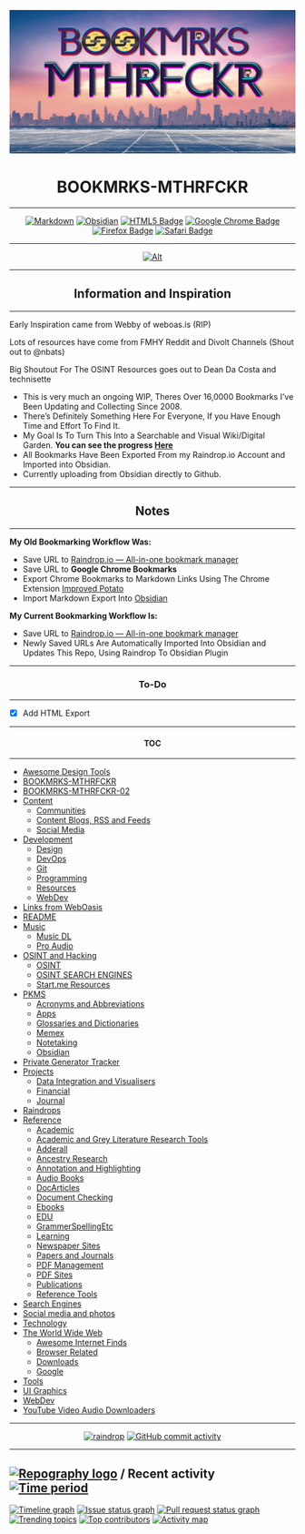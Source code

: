 ![](Pasted%20image%2020221028120944.png)

<h1 align="center">BOOKMRKS-MTHRFCKR</h1>

---


<div align="center">

  <a href="">![Markdown](https://img.shields.io/badge/markdown-%23000000.svg?style=for-the-badge&logo=markdown&logoColor=white)</a> <a href="">![Obsidian](https://img.shields.io/badge/Obsidian-%23483699.svg?style=for-the-badge&logo=obsidian&logoColor=white)</a> <a href="">![HTML5 Badge](https://img.shields.io/badge/HTML5-E34F26?logo=html5&logoColor=fff&style=for-the-badge)</a> <a href="">![Google Chrome Badge](https://img.shields.io/badge/Google%20Chrome-4285F4?logo=googlechrome&logoColor=fff&style=for-the-badge)</a> <a href="">![Firefox Badge](https://img.shields.io/badge/Firefox-FF7139?logo=firefox&logoColor=fff&style=for-the-badge)</a> <a href="">![Safari Badge](https://img.shields.io/badge/Safari-000?logo=safari&logoColor=fff&style=for-the-badge)</a>


</div>

---

<div align="center">

  <a href="">![Alt](https://repobeats.axiom.co/api/embed/058f67c6e07c9c5a0916dbd17ad34b4909ae5f7a.svg "Repobeats analytics image")</a>


</div>



---



<h2 align="center">Information and Inspiration</h2>

---


Early Inspiration came from Webby of weboas.is (RIP)

Lots of resources have come from FMHY Reddit and Divolt Channels (Shout out to @nbats)

Big Shoutout For The OSINT Resources goes out to Dean Da Costa and technisette



- This is very much an ongoing WIP, Theres Over 16,0000 Bookmarks I’ve Been Updating and Collecting Since 2008.
- There’s Definitely Something Here For Everyone, If you Have Enough Time and Effort To Find It.
- My Goal Is To Turn This Into a Searchable and Visual Wiki/Digital Garden. **You can see the progress [Here](https://mthrfkr.netlify.app/)**
- All Bookmarks Have Been Exported From my Raindrop.io Account and Imported into Obsidian.
- Currently uploading from Obsidian directly to Github.


---
<h2 align="center">Notes</h2>

---

**My Old Bookmarking Workflow Was:**

- Save URL to [Raindrop.io — All-in-one bookmark manager](https://raindrop.io/)
- Save URL to **Google Chrome Bookmarks**
- Export Chrome Bookmarks to Markdown Links Using The Chrome Extension [Improved Potato](https://chrome.google.com/webstore/detail/improved-potato/kjnippnbinaiaophckfmlbicclieefpf)
- Import Markdown Export Into [Obsidian](https://obsidian.md/)

**My Current Bookmarking Workflow Is:**

- Save URL to [Raindrop.io — All-in-one bookmark manager](https://raindrop.io/)
- Newly Saved URLs Are Automatically Imported Into Obsidian and Updates This Repo, Using Raindrop To Obsidian Plugin

---
<h3 align="center">To-Do</h3>

----


- [x] Add HTML Export


---

<h4 align="center">TOC</h4>

---


- [Awesome Design Tools](Awesome%20Design%20Tools.md)
- [BOOKMRKS-MTHRFCKR](BOOKMRKS-MTHRFCKR.md)
- [BOOKMRKS-MTHRFCKR-02](BOOKMRKS-MTHRFCKR-02.md)
- [Content](Content.md)
	- [Communities](Communities.md)
	- [Content Blogs, RSS and Feeds](Content%20Blogs,%20RSS%20and%20Feeds.md)
	- [Social Media](Social%20Media.md)
- [Development](Development.md)
	- [Design](Design.md)
	- [DevOps](DevOps.md)
	- [Git](Git.md)
	- [Programming](Programming.md)
	- [Resources](Resources.md)
	- [WebDev](WebDev.md)
- [Links from WebOasis](Links%20from%20WebOasis.md)
- [README](README.md)
- [Music](Music.md)
	- [Music DL](Music%20DL.md)
	- [Pro Audio](Pro%20Audio.md)
- [OSINT and Hacking](OSINT%20and%20Hacking.md)
	- [OSINT](OSINT.md)
	- [OSINT SEARCH ENGINES](OSINT%20SEARCH%20ENGINES.md)
	- [Start.me Resources](Start.me%20Resources.md)
- [PKMS](PKMS.md)
	- [Acronyms and Abbreviations](Acronyms%20and%20Abbreviations.md)
	- [Apps](Apps.md)
	- [Glossaries and Dictionaries](Glossaries%20and%20Dictionaries.md)
	- [Memex](Memex.md)
	- [Notetaking](Notetaking.md)
	- [Obsidian](Obsidian.md)
- [Private Generator Tracker](Private%20Generator%20Tracker.md)
- [Projects](Projects.md)
	- [Data Integration and Visualisers](Data%20Integration%20and%20Visualisers.md)
	- [Financial](Financial.md)
	- [Journal](Journal.md)
- [Raindrops](Raindrops.md)
- [Reference](Reference.md)
	- [Academic](Academic.md)
	- [Academic and Grey Literature Research Tools](Academic%20and%20Grey%20Literature%20Research%20Tools.md)
	- [Adderall](Adderall.md)
	- [Ancestry Research](Ancestry%20Research.md)
	- [Annotation and Highlighting](Annotation%20and%20Highlighting.md)
	- [Audio Books](Audio%20Books.md)
	- [DocArticles](DocArticles.md)
	- [Document Checking](Document%20Checking.md)
	- [Ebooks](Ebooks.md)
	- [EDU](EDU.md)
	- [GrammerSpellingEtc](GrammerSpellingEtc.md)
	- [Learning](Learning.md)
	- [Newspaper Sites](Newspaper%20Sites.md)
	- [Papers and Journals](Papers%20and%20Journals.md)
	- [PDF Management](PDF%20Management.md)
	- [PDF Sites](PDF%20Sites.md)
	- [Publications](Publications.md)
	- [Reference Tools](Reference%20Tools.md)
- [Search Engines](Search%20Engines.md)
- [Social media and photos](Social%20media%20and%20photos.md)
- [Technology](Technology.md)
- [The World Wide Web](The%20World%20Wide%20Web.md)
	- [Awesome Internet Finds](Awesome%20Internet%20Finds.md)
	- [Browser Related](Browser%20Related.md)
	- [Downloads](Downloads.md)
	- [Google](Google.md)
- [Tools](Tools.md)
- [UI Graphics](UI%20Graphics.md)
- [WebDev](WebDev.md)
- [YouTube Video  Audio Downloaders](YouTube%20Video%20%20Audio%20Downloaders.md)

---

<div align="center">

  <a href="">![raindrop](https://img.shields.io/badge/Raindrop.io-whoisdsmith-blue)</a> <a href="">![GitHub commit activity](https://img.shields.io/github/commit-activity/w/whoisdsmith/BOOKMRKS-MTHRFCKR)</a>


</div>

---




## [![Repography logo](https://images.repography.com/logo.svg)](https://repography.com) / Recent activity [![Time period](https://images.repography.com/28057144/whoisdsmith/BOOKMRKS-MTHRFCKR/recent-activity/830a4a45c6e247eaec363ba774478d52_badge.svg)](https://repography.com)
[![Timeline graph](https://images.repography.com/28057144/whoisdsmith/BOOKMRKS-MTHRFCKR/recent-activity/830a4a45c6e247eaec363ba774478d52_timeline.svg)](https://github.com/whoisdsmith/BOOKMRKS-MTHRFCKR/commits)
[![Issue status graph](https://images.repography.com/28057144/whoisdsmith/BOOKMRKS-MTHRFCKR/recent-activity/830a4a45c6e247eaec363ba774478d52_issues.svg)](https://github.com/whoisdsmith/BOOKMRKS-MTHRFCKR/issues)
[![Pull request status graph](https://images.repography.com/28057144/whoisdsmith/BOOKMRKS-MTHRFCKR/recent-activity/830a4a45c6e247eaec363ba774478d52_prs.svg)](https://github.com/whoisdsmith/BOOKMRKS-MTHRFCKR/pulls)
[![Trending topics](https://images.repography.com/28057144/whoisdsmith/BOOKMRKS-MTHRFCKR/recent-activity/830a4a45c6e247eaec363ba774478d52_words.svg)](https://github.com/whoisdsmith/BOOKMRKS-MTHRFCKR/commits)
[![Top contributors](https://images.repography.com/28057144/whoisdsmith/BOOKMRKS-MTHRFCKR/recent-activity/830a4a45c6e247eaec363ba774478d52_users.svg)](https://github.com/whoisdsmith/BOOKMRKS-MTHRFCKR/graphs/contributors)
[![Activity map](https://images.repography.com/28057144/whoisdsmith/BOOKMRKS-MTHRFCKR/recent-activity/830a4a45c6e247eaec363ba774478d52_map.svg)](https://github.com/whoisdsmith/BOOKMRKS-MTHRFCKR/commits)